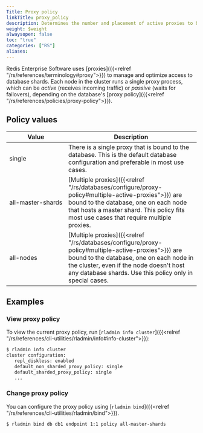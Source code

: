 ```yaml
---
Title: Proxy policy
linkTitle: proxy_policy
description: Determines the number and placement of active proxies to bind to a database endpoint.
weight: $weight
alwaysopen: false
toc: "true"
categories: ["RS"]
aliases: 
---
```


Redis Enterprise Software uses [proxies]({{<relref "/rs/references/terminology#proxy">}}) to manage and optimize access to database shards. Each node in the cluster runs a single proxy process, which can be _active_ (receives incoming traffic) or _passive_ (waits for failovers), depending on the database's [proxy policy]({{<relref "/rs/references/policies/proxy-policy">}}).

## Policy values

| Value | Description |
|-------|-------------|
| single | There is a single proxy that is bound to the database. This is the default database configuration and preferable in most use cases. |
| <nobr>all-master-shards</nobr> | [Multiple proxies]({{<relref "/rs/databases/configure/proxy-policy#multiple-active-proxies">}}) are bound to the database, one on each node that hosts a master shard. This policy fits most use cases that require multiple proxies. |
| all-nodes | [Multiple proxies]({{<relref "/rs/databases/configure/proxy-policy#multiple-active-proxies">}}) are bound to the database, one on each node in the cluster, even if the node doesn't host any database shards. Use this policy only in special cases. |

## Examples

### View proxy policy

To view the current proxy policy, run [`rladmin info cluster`]({{<relref "/rs/references/cli-utilities/rladmin/info#info-cluster">}}):

```sh
$ rladmin info cluster
cluster configuration:
   repl_diskless: enabled
   default_non_sharded_proxy_policy: single
   default_sharded_proxy_policy: single
   ...
```

### Change proxy policy

You can configure the proxy policy using [`rladmin bind`]({{<relref "/rs/references/cli-utilities/rladmin/bind">}}).

```sh
$ rladmin bind db db1 endpoint 1:1 policy all-master-shards
```

